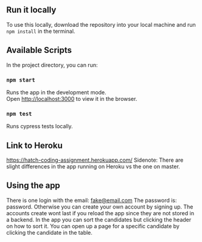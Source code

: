 ## Run it locally

To use this locally, download the repository into your local machine and run `npm install` in the terminal. 

## Available Scripts

In the project directory, you can run:

### `npm start`

Runs the app in the development mode.<br />
Open [http://localhost:3000](http://localhost:3000) to view it in the browser.

### `npm test`

Runs cypress tests locally.

## Link to Heroku

https://hatch-coding-assignment.herokuapp.com/
Sidenote: There are slight differences in the app running on Heroku vs the one on master.

## Using the app

There is one login with the email: fake@email.com The password is: password. Otherwise you can create your own account by signing up. The accounts create wont last if you reload the app since they are not stored in a backend. In the app you can sort the candidates but clicking the header on how to sort it. You can open up a page for a specific candidate by clicking the candidate in the table.


